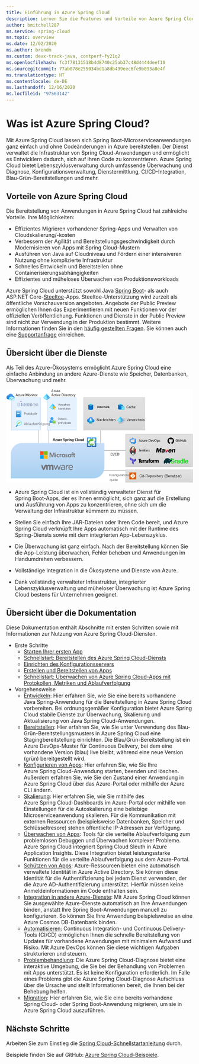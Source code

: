 ```yaml
---
title: Einführung in Azure Spring Cloud
description: Lernen Sie die Features und Vorteile von Azure Spring Cloud zur Bereitstellung und Verwaltung von Java Spring-Anwendungen in Azure kennen.
author: bmitchell287
ms.service: spring-cloud
ms.topic: overview
ms.date: 12/02/2020
ms.author: brendm
ms.custom: devx-track-java, contperf-fy21q2
ms.openlocfilehash: fc3f78131518b4d8740c25ab37c48d4444deef10
ms.sourcegitcommit: 77ab078e255034bd1a8db499eec6fe9b093a8e4f
ms.translationtype: HT
ms.contentlocale: de-DE
ms.lasthandoff: 12/16/2020
ms.locfileid: "97563142"
---
```

# <a name="what-is-azure-spring-cloud"></a>Was ist Azure Spring Cloud?

Mit Azure Spring Cloud lassen sich Spring Boot-Microserviceanwendungen ganz einfach und ohne Codeänderungen in Azure bereitstellen.  Der Dienst verwaltet die Infrastruktur von Spring Cloud-Anwendungen und ermöglicht es Entwicklern dadurch, sich auf ihren Code zu konzentrieren.  Azure Spring Cloud bietet Lebenszyklusverwaltung durch umfassende Überwachung und Diagnose, Konfigurationsverwaltung, Dienstermittlung, CI/CD-Integration, Blau-Grün-Bereitstellungen und mehr.

## <a name="why-use-azure-spring-cloud"></a>Vorteile von Azure Spring Cloud

Die Bereitstellung von Anwendungen in Azure Spring Cloud hat zahlreiche Vorteile.  Ihre Möglichkeiten:
* Effizientes Migrieren vorhandener Spring-Apps und Verwalten von Cloudskalierung/-kosten
* Verbessern der Agilität und Bereitstellungsgeschwindigkeit durch Modernisieren von Apps mit Spring Cloud-Mustern
* Ausführen von Java auf Cloudniveau und Fördern einer intensiveren Nutzung ohne komplizierte Infrastruktur
* Schnelles Entwickeln und Bereitstellen ohne Containerisierungsabhängigkeiten
* Effizientes und müheloses Überwachen von Produktionsworkloads

Azure Spring Cloud unterstützt sowohl Java [Spring Boot](https://spring.io/projects/spring-boot)- als auch ASP.NET Core-[Steeltoe](https://steeltoe.io/)-Apps. Steeltoe-Unterstützung wird zurzeit als öffentliche Vorschauversion angeboten. Angebote der Public Preview ermöglichen Ihnen das Experimentieren mit neuen Funktionen vor der offiziellen Veröffentlichung. Funktionen und Dienste in der Public Preview sind nicht zur Verwendung in der Produktion bestimmt. Weitere Informationen finden Sie in den [häufig gestellten Fragen](https://azure.microsoft.com/support/faq/). Sie können auch eine [Supportanfrage](https://docs.microsoft.com/azure/azure-portal/supportability/how-to-create-azure-support-request) einreichen.

## <a name="service-overview"></a>Übersicht über die Dienste

Als Teil des Azure-Ökosystems ermöglicht Azure Spring Cloud eine einfache Anbindung an andere Azure-Dienste wie Speicher, Datenbanken, Überwachung und mehr.  

  ![Übersicht über Azure Spring Cloud](media/spring-cloud-principles/azure-spring-cloud-overview.png)

* Azure Spring Cloud ist ein vollständig verwalteter Dienst für Spring Boot-Apps, der es Ihnen ermöglicht, sich ganz auf die Erstellung und Ausführung von Apps zu konzentrieren, ohne sich um die Verwaltung der Infrastruktur kümmern zu müssen.

* Stellen Sie einfach Ihre JAR-Dateien oder Ihren Code bereit, und Azure Spring Cloud verknüpft Ihre Apps automatisch mit der Runtime des Spring-Diensts sowie mit dem integrierten App-Lebenszyklus.

* Die Überwachung ist ganz einfach. Nach der Bereitstellung können Sie die App-Leistung überwachen, Fehler beheben und Anwendungen im Handumdrehen verbessern. 

* Vollständige Integration in die Ökosysteme und Dienste von Azure.

* Dank vollständig verwalteter Infrastruktur, integrierter Lebenszyklusverwaltung und müheloser Überwachung ist Azure Spring Cloud bestens für Unternehmen geeignet.

## <a name="documentation-overview"></a>Übersicht über die Dokumentation
Diese Dokumentation enthält Abschnitte mit ersten Schritten sowie mit Informationen zur Nutzung von Azure Spring Cloud-Diensten.

* Erste Schritte
    * [Starten Ihrer ersten App](spring-cloud-quickstart.md)
    * [Schnellstart: Bereitstellen des Azure Spring Cloud-Diensts](spring-cloud-quickstart-provision-service-instance.md)
    * [Einrichten des Konfigurationsservers]()
    * [Erstellen und Bereitstellen von Apps](spring-cloud-quickstart-deploy-apps.md)
    * [Schnellstart: Überwachen von Azure Spring Cloud-Apps mit Protokollen, Metriken und Ablaufverfolgung](spring-cloud-quickstart-logs-metrics-tracing.md)
* Vorgehensweise
    * [Entwickeln](spring-cloud-tutorial-prepare-app-deployment.md): Hier erfahren Sie, wie Sie eine bereits vorhandene Java Spring-Anwendung für die Bereitstellung in Azure Spring Cloud vorbereiten. Bei ordnungsgemäßer Konfiguration bietet Azure Spring Cloud stabile Dienste zur Überwachung, Skalierung und Aktualisierung von Java Spring Cloud-Anwendungen.
    * [Bereitstellen](spring-cloud-howto-staging-environment.md): Hier erfahren Sie, wie Sie unter Verwendung des Blau-Grün-Bereitstellungsmusters in Azure Spring Cloud eine Stagingbereitstellung einrichten. Die Blau/Grün-Bereitstellung ist ein Azure DevOps-Muster für Continuous Delivery, bei dem eine vorhandene Version (blau) live bleibt, während eine neue Version (grün) bereitgestellt wird.
    * [Konfigurieren von Apps](spring-cloud-howto-start-stop-delete.md):  Hier erfahren Sie, wie Sie Ihre Azure Spring Cloud-Anwendung starten, beenden und löschen. Außerdem erfahren Sie, wie Sie den Zustand einer Anwendung in Azure Spring Cloud über das Azure-Portal oder mithilfe der Azure CLI ändern.
    * [Skalierung](spring-cloud-tutorial-scale-manual.md): Hier erfahren Sie, wie Sie mithilfe des Azure Spring Cloud-Dashboards im Azure-Portal oder mithilfe von Einstellungen für die Autoskalierung eine beliebige Microserviceanwendung skalieren. Für die Kommunikation mit externen Ressourcen (beispielsweise Datenbanken, Speicher und Schlüsseltresore) stehen öffentliche IP-Adressen zur Verfügung.
    * [Überwachen von Apps](spring-cloud-tutorial-distributed-tracing.md): Tools für die verteilte Ablaufverfolgung zum problemlosen Debuggen und Überwachen komplexer Probleme. Azure Spring Cloud integriert Spring Cloud Sleuth in Azure Application Insights. Diese Integration bietet leistungsstarke Funktionen für die verteilte Ablaufverfolgung aus dem Azure-Portal.
    * [Schützen von Apps](spring-cloud-howto-enable-system-assigned-managed-identity.md): Azure-Ressourcen bieten eine automatisch verwaltete Identität in Azure Active Directory. Sie können diese Identität für die Authentifizierung bei jedem Dienst verwenden, der die Azure AD-Authentifizierung unterstützt. Hierfür müssen keine Anmeldeinformationen im Code enthalten sein.
    * [Integration in andere Azure-Dienste](spring-cloud-tutorial-bind-cosmos.md): Mit Azure Spring Cloud können Sie ausgewählte Azure-Dienste automatisch an Ihre Anwendungen binden, anstatt Ihre Spring Boot-Anwendungen manuell zu konfigurieren. So können Sie Ihre Anwendung beispielsweise an eine Azure Cosmos DB-Datenbank binden.
    * [Automatisieren](spring-cloud-howto-cicd.md): Continuous Integration- und Continuous Delivery-Tools (CI/CD) ermöglichen Ihnen die schnelle Bereitstellung von Updates für vorhandene Anwendungen mit minimalem Aufwand und Risiko. Mit Azure DevOps können Sie diese wichtigen Aufgaben strukturieren und steuern. 
    * [Problembehandlung](spring-cloud-howto-self-diagnose-solve.md): Die Azure Spring Cloud-Diagnose bietet eine interaktive Umgebung, die Sie bei der Behandlung von Problemen mit Apps unterstützt. Es ist keine Konfiguration erforderlich. Im Falle eines Problems gibt die Azure Spring Cloud-Diagnose Aufschluss über die Ursache und stellt Informationen bereit, die Ihnen bei der Behebung helfen.
    * [Migration](https://docs.microsoft.com/azure/developer/java/migration/migrate-spring-boot-to-azure-spring-cloud): Hier erfahren Sie, wie Sie eine bereits vorhandene Spring Cloud- oder Spring Boot-Anwendung migrieren, um sie in Azure Spring Cloud auszuführen.

## <a name="next-steps"></a>Nächste Schritte

Arbeiten Sie zum Einstieg die [Spring Cloud-Schnellstartanleitung](spring-cloud-quickstart.md) durch.

Beispiele finden Sie auf GitHub: [Azure Spring Cloud-Beispiele](https://github.com/Azure-Samples/Azure-Spring-Cloud-Samples/tree/master/).
